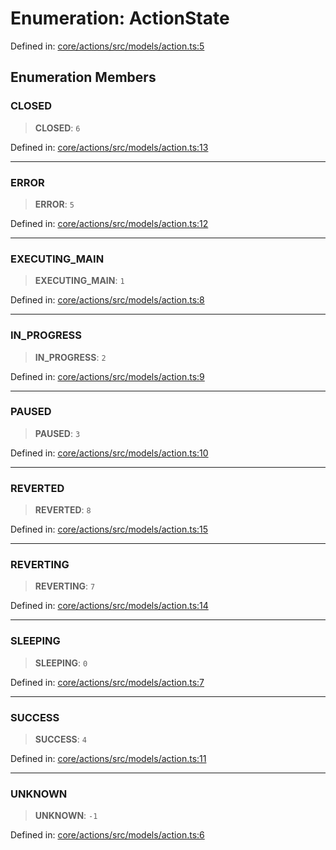 # Enumeration: ActionState

Defined in: [core/actions/src/models/action.ts:5](https://github.com/LaWebcapsule/orbits/blob/a4cd5e74a338f613c904edc41e7c67e8e8b01e3e/core/actions/src/models/action.ts#L5)

## Enumeration Members

### CLOSED

> **CLOSED**: `6`

Defined in: [core/actions/src/models/action.ts:13](https://github.com/LaWebcapsule/orbits/blob/a4cd5e74a338f613c904edc41e7c67e8e8b01e3e/core/actions/src/models/action.ts#L13)

***

### ERROR

> **ERROR**: `5`

Defined in: [core/actions/src/models/action.ts:12](https://github.com/LaWebcapsule/orbits/blob/a4cd5e74a338f613c904edc41e7c67e8e8b01e3e/core/actions/src/models/action.ts#L12)

***

### EXECUTING\_MAIN

> **EXECUTING\_MAIN**: `1`

Defined in: [core/actions/src/models/action.ts:8](https://github.com/LaWebcapsule/orbits/blob/a4cd5e74a338f613c904edc41e7c67e8e8b01e3e/core/actions/src/models/action.ts#L8)

***

### IN\_PROGRESS

> **IN\_PROGRESS**: `2`

Defined in: [core/actions/src/models/action.ts:9](https://github.com/LaWebcapsule/orbits/blob/a4cd5e74a338f613c904edc41e7c67e8e8b01e3e/core/actions/src/models/action.ts#L9)

***

### PAUSED

> **PAUSED**: `3`

Defined in: [core/actions/src/models/action.ts:10](https://github.com/LaWebcapsule/orbits/blob/a4cd5e74a338f613c904edc41e7c67e8e8b01e3e/core/actions/src/models/action.ts#L10)

***

### REVERTED

> **REVERTED**: `8`

Defined in: [core/actions/src/models/action.ts:15](https://github.com/LaWebcapsule/orbits/blob/a4cd5e74a338f613c904edc41e7c67e8e8b01e3e/core/actions/src/models/action.ts#L15)

***

### REVERTING

> **REVERTING**: `7`

Defined in: [core/actions/src/models/action.ts:14](https://github.com/LaWebcapsule/orbits/blob/a4cd5e74a338f613c904edc41e7c67e8e8b01e3e/core/actions/src/models/action.ts#L14)

***

### SLEEPING

> **SLEEPING**: `0`

Defined in: [core/actions/src/models/action.ts:7](https://github.com/LaWebcapsule/orbits/blob/a4cd5e74a338f613c904edc41e7c67e8e8b01e3e/core/actions/src/models/action.ts#L7)

***

### SUCCESS

> **SUCCESS**: `4`

Defined in: [core/actions/src/models/action.ts:11](https://github.com/LaWebcapsule/orbits/blob/a4cd5e74a338f613c904edc41e7c67e8e8b01e3e/core/actions/src/models/action.ts#L11)

***

### UNKNOWN

> **UNKNOWN**: `-1`

Defined in: [core/actions/src/models/action.ts:6](https://github.com/LaWebcapsule/orbits/blob/a4cd5e74a338f613c904edc41e7c67e8e8b01e3e/core/actions/src/models/action.ts#L6)
